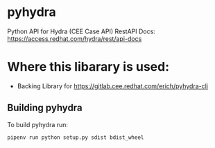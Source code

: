 # pyhydra

Python API for Hydra (CEE Case API)
RestAPI Docs: https://access.redhat.com/hydra/rest/api-docs

# Where this libarary is used: 

- Backing Library for https://gitlab.cee.redhat.com/erich/pyhydra-cli


## Building pyhydra

To build pyhydra run: 

```
pipenv run python setup.py sdist bdist_wheel
``` 
